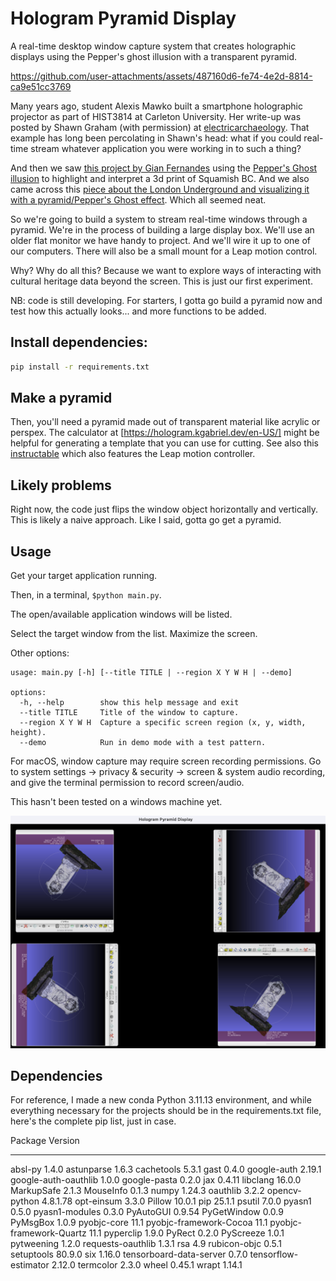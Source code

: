 # Hologram Pyramid Display

A real-time desktop window capture system that creates holographic displays using the Pepper's ghost illusion with a transparent pyramid.


https://github.com/user-attachments/assets/487160d6-fe74-4e2d-8814-ca9e51cc3769



Many years ago, student Alexis Mawko built a smartphone holographic projector as part of HIST3814 at Carleton University. Her write-up was posted by Shawn Graham (with permission) at [electricarchaeology](https://electricarchaeology.ca/2018/04/13/guest-post-alexis-mawko-lessons-from-warhol/). That example has long been percolating in Shawn's head: what if you could real-time stream whatever application you were working in to such a thing? 

And then we saw [this project by Gian Fernandes](https://www.instructables.com/Hologram-Display-Peppers-Ghost-Projector-Part-2/) using the [Pepper's Ghost illusion](https://en.wikipedia.org/wiki/Pepper's_ghost) to highlight and interpret a 3d print of Squamish BC. And we also came across this [piece about the London Underground and visualizing it with a pyramid/Pepper's Ghost effect](https://medium.com/data-science/holographic-london-underground-visualisation-b0462ae19d6e). Which all seemed neat.

So we're going to build a system to stream real-time windows through a pyramid. We're in the process of building a large display box. We'll use an older flat monitor we have handy to project. And we'll wire it up to one of our computers. There will also be a small mount for a Leap motion control. 

Why? Why do all this? Because we want to explore ways of interacting with cultural heritage data beyond the screen. This is just our first experiment.

NB: code is still developing. For starters, I gotta go build a pyramid now and test how this actually looks... and more functions to be added.

## Install dependencies:

```bash
pip install -r requirements.txt
```

## Make a pyramid

Then, you'll need a pyramid made out of transparent material like acrylic or perspex. The calculator at [https://hologram.kgabriel.dev/en-US/] might be helpful for generating a template that you can use for cutting. See also this [instructable](https://www.instructables.com/Reflective-Prism/) which also features the Leap motion controller.

## Likely problems
Right now, the code just flips the window object horizontally and vertically. This is likely a naive approach. Like I said, gotta go get a pyramid.

## Usage

Get your target application running. 

Then, in a terminal, `$python main.py`. 

The open/available application windows will be listed. 

Select the target window from the list. Maximize the screen.

Other options:

```
usage: main.py [-h] [--title TITLE | --region X Y W H | --demo]

options:
  -h, --help        show this help message and exit
  --title TITLE     Title of the window to capture.
  --region X Y W H  Capture a specific screen region (x, y, width, height).
  --demo            Run in demo mode with a test pattern.
```

For macOS, window capture may require screen recording permissions. Go to system settings  -> privacy & security -> screen & system audio recording, and give the terminal permission to record screen/audio.

This hasn't been tested on a windows machine yet.

![](recording.png)

## Dependencies

For reference, I made a new conda Python 3.11.13 environment, and while everything necessary for the projects should be in the requirements.txt file, here's the complete pip list, just in case.

Package                 Version
----------------------- --------
absl-py                 1.4.0
astunparse              1.6.3
cachetools              5.3.1
gast                    0.4.0
google-auth             2.19.1
google-auth-oauthlib    1.0.0
google-pasta            0.2.0
jax                     0.4.11
libclang                16.0.0
MarkupSafe              2.1.3
MouseInfo               0.1.3
numpy                   1.24.3
oauthlib                3.2.2
opencv-python           4.8.1.78
opt-einsum              3.3.0
Pillow                  10.0.1
pip                     25.1.1
psutil                  7.0.0
pyasn1                  0.5.0
pyasn1-modules          0.3.0
PyAutoGUI               0.9.54
PyGetWindow             0.0.9
PyMsgBox                1.0.9
pyobjc-core             11.1
pyobjc-framework-Cocoa  11.1
pyobjc-framework-Quartz 11.1
pyperclip               1.9.0
PyRect                  0.2.0
PyScreeze               1.0.1
pytweening              1.2.0
requests-oauthlib       1.3.1
rsa                     4.9
rubicon-objc            0.5.1
setuptools              80.9.0
six                     1.16.0
tensorboard-data-server 0.7.0
tensorflow-estimator    2.12.0
termcolor               2.3.0
wheel                   0.45.1
wrapt                   1.14.1
